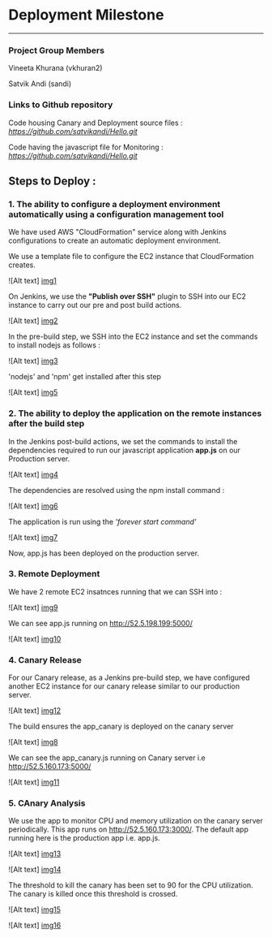 # Deployment Milestone
---------------------------------------------------------------------------------------------

### Project Group Members 

Vineeta Khurana (vkhuran2)

Satvik Andi (sandi)

### Links to Github repository

Code housing Canary and Deployment source files : *https://github.com/satvikandi/Hello.git*

Code having the javascript file for Monitoring :  *https://github.com/satvikandi/Hello.git*


## Steps to Deploy :

### 1. The ability to configure a deployment environment automatically using a configuration management tool

We have used AWS "CloudFormation" service along with Jenkins configurations to create an automatic deployment environment. 

We use a template file to configure the EC2 instance that CloudFormation creates. 

![Alt text] [img1] 

On Jenkins, we use the **"Publish over SSH"** plugin to SSH into our EC2 instance to carry out our pre and post build actions.

![Alt text] [img2] 

In the pre-build step, we SSH into the EC2 instance and set the commands to install nodejs as follows :

![Alt text] [img3]

'nodejs' and 'npm' get installed after this step

![Alt text] [img5]


### 2. The ability to deploy the application on the remote instances after the build step

In the Jenkins post-build actions, we set the commands to install the dependencies required to run our javascript application **app.js** on our Production server.

![Alt text] [img4]

The dependencies are resolved using the npm install command :

![Alt text] [img6]

The application is run using the *'forever start command'*

![Alt text] [img7]

Now, app.js has been deployed on the production server.


### 3. Remote Deployment

We have 2 remote EC2 insatnces running that we can SSH into :

![Alt text] [img9]

We can see app.js running on http://52.5.198.199:5000/

![Alt text] [img10]

### 4. Canary Release

For our Canary release, as a Jenkins pre-build step, we have configured another EC2 instance for our canary release similar to our production server.

![Alt text] [img12]

The build ensures the app_canary is deployed on the canary server

![Alt text] [img8]

We can see the app_canary.js running on Canary server i.e http://52.5.160.173:5000/

![Alt text] [img11]

### 5. CAnary Analysis

We use the app to monitor CPU and memory utilization on the canary server periodically. This app runs on http://52.5.160.173:3000/. The default app running here is the production app i.e. app.js.

![Alt text] [img13]

![Alt text] [img14]

The threshold to kill the canary has been set to 90 for the CPU utilization. The canary is killed once this threshold is crossed.

![Alt text] [img15]

![Alt text] [img16]

[img1]: ./Images/cloud_form_create.PNG 
[img2]: ./Images/publish_ssh.PNG
[img3]: ./Images/pre_build.PNG
[img4]: ./Images/post_build.PNG
[img5]: ./Images/nodejs_conop.PNG
[img6]: ./Images/npm_conop.PNG
[img7]: ./Images/forever_conop.PNG
[img8]: ./Images/Canary_build.PNG
[img9]: ./Images/ec2_instances.PNG
[img10]: ./Images/prod_server.PNG
[img11]: ./Images/canary_server.PNG
[img12]: ./Images/canary_prebuild.PNG
[img13]: ./Images/node_main.PNG
[img14]: ./Images/canary_port.PNG
[img16]: ./Images/canary_killed.PNG
[img15]: ./Images/canary_limit.PNG
